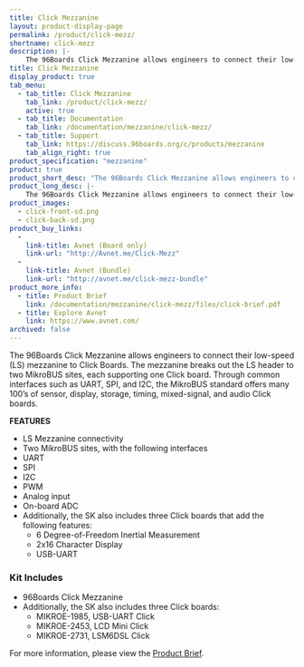 ```yaml
---
title: Click Mezzanine
layout: product-display-page
permalink: /product/click-mezz/
shortname: click-mezz
description: |-
    The 96Boards Click Mezzanine allows engineers to connect their low-speed (LS) mezzanine to Click Boards. The mezzanine breaks out the LS header to two MikroBUS sites, each supporting one Click board. Through common interfaces such as UART, SPI, and I2C, the MikroBUS standard offers many 100’s of sensor, display, storage, timing, mixed-signal, and audio Click boards.
title: Click Mezzanine
display_product: true
tab_menu:
  - tab_title: Click Mezzanine
    tab_link: /product/click-mezz/
    active: true
  - tab_title: Documentation
    tab_link: /documentation/mezzanine/click-mezz/
  - tab_title: Support
    tab_link: https://discuss.96boards.org/c/products/mezzanine
    tab_align_right: true
product_specification: "mezzanine"
product: true
product_short_desc: "The 96Boards Click Mezzanine allows engineers to connect their low-speed (LS) mezzanine to Click Boards. The mezzanine breaks out the LS header to two MikroBUS sites, each supporting one Click board. Through common interfaces such as UART, SPI, and I2C, the MikroBUS standard offers many 100’s of sensor, display, storage, timing, mixed-signal, and audio Click boards."
product_long_desc: |-
    The 96Boards Click Mezzanine allows engineers to connect their low-speed (LS) mezzanine to Click Boards. The mezzanine breaks out the LS header to two MikroBUS sites, each supporting one Click board. Through common interfaces such as UART, SPI, and I2C, the MikroBUS standard offers many 100’s of sensor, display, storage, timing, mixed-signal, and audio Click boards.
product_images:
  - click-front-sd.png
  - click-back-sd.png
product_buy_links:
  -
    link-title: Avnet (Board only)
    link-url: "http://Avnet.me/Click-Mezz"
  -
    link-title: Avnet (Bundle)
    link-url: "http://avnet.me/click-mezz-bundle"
product_more_info:
  - title: Product Brief
    link: /documentation/mezzanine/click-mezz/files/click-brief.pdf
  - title: Explore Avnet
    link: https://www.avnet.com/
archived: false
---
```


The 96Boards Click Mezzanine allows engineers to connect their low-speed (LS) mezzanine to Click Boards. The mezzanine breaks out the LS header to two MikroBUS sites, each supporting one Click board. Through common interfaces such as UART, SPI, and I2C, the MikroBUS standard offers many 100’s of sensor, display, storage, timing, mixed-signal, and audio Click boards.

**FEATURES**

- LS Mezzanine connectivity
- Two MikroBUS sites, with the following interfaces
- UART
- SPI
- I2C
- PWM
- Analog input
- On-board ADC
- Additionally, the SK also includes three Click boards that add the following features:
   - 6 Degree-of-Freedom Inertial Measurement
   - 2x16 Character Display
   - USB-UART

### Kit Includes

- 96Boards Click Mezzanine
- Additionally, the SK also includes three Click boards:
   - MIKROE-1985, USB-UART Click
   - MIKROE-2453, LCD Mini Click
   - MIKROE-2731, LSM6DSL Click

For more information, please view the [Product Brief](/documentation/mezzanine/click-mezz/files/click-brief.pdf).